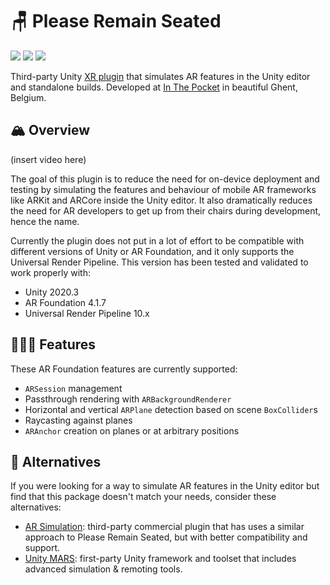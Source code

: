 # 🪑 Please Remain Seated

![](https://img.shields.io/badge/Unity-2020.3-red.svg) ![](https://img.shields.io/badge/AR_Foundation-4.1.7-green.svg) ![](https://img.shields.io/badge/Universal_Render_Pipeline-10.x-blue.svg)

Third-party Unity [XR plugin](https://docs.unity3d.com/Manual/XRPluginArchitecture.html) that simulates AR features in the Unity editor and standalone builds. Developed at [In The Pocket](https://inthepocket.com) in beautiful Ghent, Belgium.

## 🏔 Overview

(insert video here)

The goal of this plugin is to reduce the need for on-device deployment and testing by simulating the features and behaviour of mobile AR frameworks like ARKit and ARCore inside the Unity editor. It also dramatically reduces the need for AR developers to get up from their chairs during development, hence the name.

Currently the plugin does not put in a lot of effort to be compatible with different versions of Unity or AR Foundation, and it only supports the Universal Render Pipeline. This version has been tested and validated to work properly with:

- Unity 2020.3
- AR Foundation 4.1.7
- Universal Render Pipeline 10.x

## 👷🏻‍♀️ Features

These AR Foundation features are currently supported:

- `ARSession` management
- Passthrough rendering with `ARBackgroundRenderer`
- Horizontal and vertical `ARPlane` detection based on scene `BoxCollider`s
- Raycasting against planes
- `ARAnchor` creation on planes or at arbitrary positions

## 👋 Alternatives

If you were looking for a way to simulate AR features in the Unity editor but find that this package doesn't match your needs, consider these alternatives:

- [AR Simulation](https://github.com/needle-tools/ar-simulation): third-party commercial plugin that has uses a similar approach to Please Remain Seated, but with better compatibility and support.
- [Unity MARS](https://unity.com/products/unity-mars): first-party Unity framework and toolset that includes advanced simulation & remoting tools.
